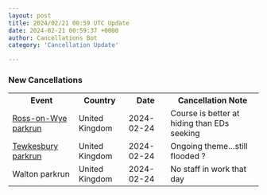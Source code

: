 ```yaml
---
layout: post
title: 2024/02/21 00:59 UTC Update
date: 2024-02-21 00:59:37 +0000
author: Cancellations Bot
category: 'Cancellation Update'

---
```


<h3>New Cancellations</h3>
<div class='hscrollable'>
<table style='width: 100%'>
    <tr>
        <th>Event</th>
        <th>Country</th>
        <th>Date</th>
        <th>Cancellation Note</th>
    </tr>
    <tr>
        <td><a href="https://www.parkrun.org.uk/rossonwye">Ross-on-Wye parkrun</a></td>
        <td>United Kingdom</td>
        <td>2024-02-24</td>
        <td>Course is better at hiding than EDs seeking</td>
    </tr>
    <tr>
        <td><a href="https://www.parkrun.org.uk/tewkesbury">Tewkesbury parkrun</a></td>
        <td>United Kingdom</td>
        <td>2024-02-24</td>
        <td>Ongoing theme…still flooded ?</td>
    </tr>
    <tr>
        <td>Walton parkrun</td>
        <td>United Kingdom</td>
        <td>2024-02-24</td>
        <td>No staff in work that day</td>
    </tr>
</table>
</div>
